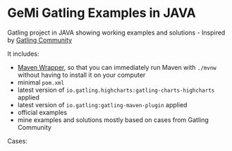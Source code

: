 GeMi Gatling Examples in JAVA
============================================

Gatling project in JAVA showing working examples and solutions - Inspired by [Gatling Community](https://community.gatling.io)



It includes:
* [Maven Wrapper](https://maven.apache.org/wrapper/), so that you can immediately run Maven with `./mvnw` without having
  to install it on your computer
* minimal `pom.xml`
* latest version of `io.gatling.highcharts:gatling-charts-highcharts` applied
* latest version of `io.gatling:gatling-maven-plugin` applied
* official examples
* mine examples and solutions mostly based on cases from Gatling Community


Cases:
